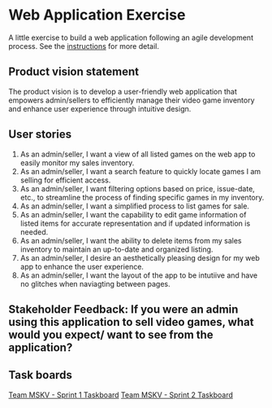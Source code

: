 # Web Application Exercise

A little exercise to build a web application following an agile development process. See the [instructions](instructions.md) for more detail.

## Product vision statement

The product vision is to develop a user-friendly web application that empowers admin/sellers to efficiently manage their video game inventory and enhance user experience through intuitive design.

## User stories

1. As an admin/seller, I want a view of all listed games on the web app to easily monitor my sales inventory.
2. As an admin/seller, I want a search feature to quickly locate games I am selling for efficient access.
3. As an admin/seller, I want filtering options based on price, issue-date, etc., to streamline the process of finding specific games in my inventory.
4. As an admin/seller, I want a simplified process to list games for sale.
5. As an admin/seller, I want the capability to edit game information of listed items for accurate representation and if updated information is needed. 
6. As an admin/seller, I want the ability to delete items from my sales inventory to maintain an up-to-date and organized listing. 
7. As an admin/seller, I desire an aesthetically pleasing design for my web app to enhance the user experience. 
8. As an admin/seller, I want the layout of the app to be intutiive and have no glitches when naviagting between pages. 

Stakeholder Feedback: If you were an admin using this application to sell video games, what would you expect/ want to see from the application? 
- 

## Task boards

[Team MSKV - Sprint 1 Taskboard](https://github.com/orgs/software-students-spring2024/projects/35)
[Team MSKV - Sprint 2 Taskboard](https://github.com/orgs/software-students-spring2024/projects/45/views/1)

